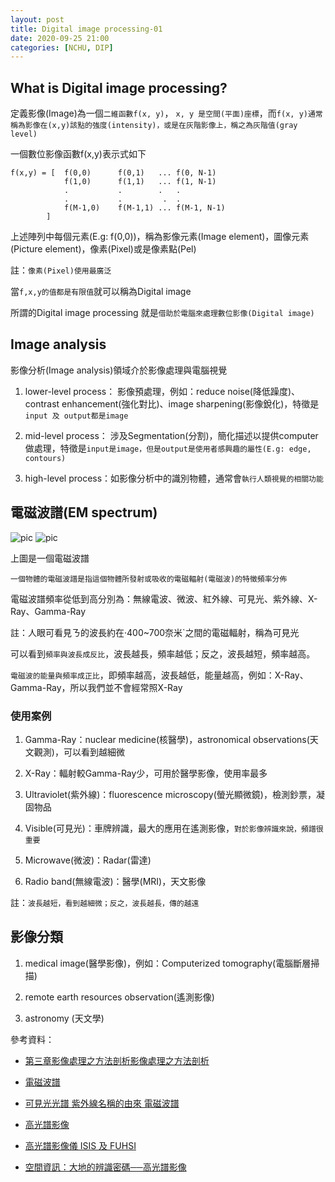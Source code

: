 ```yaml
---
layout: post    
title: Digital image processing-01
date: 2020-09-25 21:00
categories: [NCHU, DIP]
---
```


## What is Digital image processing?

定義影像(Image)為一個`二維函數f(x, y)`， `x, y 是空間(平面)座標`，而`f(x, y)通常稱為影像在(x,y)該點的強度(intensity)，或是在灰階影像上，稱之為灰階值(gray level)`

一個數位影像函數f(x,y)表示式如下

```
f(x,y) = [  f(0,0)      f(0,1)   ... f(0, N-1)
            f(1,0)      f(1,1)   ... f(1, N-1)
            .           .        .   .
            .           .         .  .
            f(M-1,0)    f(M-1,1) ... f(M-1, N-1)
        ]
```

上述陣列中每個元素(E.g: f(0,0))，稱為影像元素(Image element)，圖像元素(Picture element)，像素(Pixel)或是像素點(Pel)


註：`像素(Pixel)使用最廣泛`


當`f,x,y的值都是有限值`就可以稱為Digital image


所謂的Digital image processing 就是`借助於電腦來處理數位影像(Digital image)`


## Image analysis

影像分析(Image analysis)領域介於影像處理與電腦視覺

1. lower-level process： 影像預處理，例如：reduce noise(降低躁度)、contrast enhancement(強化對比)、image sharpening(影像銳化)，特徵是`input 及 output都是image`

2. mid-level process： 涉及Segmentation(分割)，簡化描述以提供computer做處理，特徵是`input是image，但是output是使用者感興趣的屬性(E.g: edge, contours)`

3. high-level process：如影像分析中的識別物體，通常會`執行人類視覺的相關功能`


## 電磁波譜(EM spectrum)

![pic](https://www.justscience.in/wp-content/uploads/2017/05/electromagneticspectrum.jpg)
![pic](http://people.whitman.edu/~dunnivfm/FAASICPMS_Ebook/CH1/Figures/F1_2_Electromagnetic_Spectrum.gif    )

上圖是一個電磁波譜

`一個物體的電磁波譜是指這個物體所發射或吸收的電磁輻射(電磁波)的特徵頻率分佈`

電磁波譜頻率從低到高分別為：無線電波、微波、紅外線、可見光、紫外線、X-Ray、Gamma-Ray    

註：人眼可看見ㄋ的波長約在·400~700奈米`之間的電磁輻射，稱為可見光

可以看到`頻率與波長成反比`，波長越長，頻率越低；反之，波長越短，頻率越高。

`電磁波的能量與頻率成正比`，即頻率越高，波長越低，能量越高，例如：X-Ray、Gamma-Ray，所以我們並不會經常照X-Ray


### 使用案例

1. Gamma-Ray：nuclear medicine(核醫學)，astronomical observations(天文觀測)，可以看到越細微

2. X-Ray：輻射較Gamma-Ray少，可用於醫學影像，使用率最多      

3. Ultraviolet(紫外線)：fluorescence microscopy(螢光顯微鏡)，檢測鈔票，凝固物品

4. Visible(可見光)：車牌辨識，最大的應用在遙測影像，`對於影像辨識來說，頻譜很重要`

5. Microwave(微波)：Radar(雷達)

6. Radio band(無線電波)：醫學(MRI)，天文影像

註：`波長越短，看到越細微；反之，波長越長，傳的越遠`

## 影像分類

1. medical image(醫學影像)，例如：Computerized tomography(電腦斷層掃描)

2. remote earth resources observation(遙測影像)

3. astronomy (天文學)


參考資料：

- [第三章影像處理之方法剖析影像處理之方法剖析](http://rportal.lib.ntnu.edu.tw/bitstream/20.500.12235/97169/3/n069473019203.pdf)

- [電磁波譜](https://zh.wikipedia.org/wiki/%E9%9B%BB%E7%A3%81%E6%B3%A2%E8%AD%9C)

- [可見光光譜 紫外線名稱的由來 電磁波譜](http://blog.udn.com/light03589/7512537)

- [高光譜影像](https://zh.wikipedia.org/wiki/%E9%AB%98%E5%85%89%E8%AD%9C%E5%BD%B1%E5%83%8F)

- [高光譜影像儀 ISIS 及 FUHSI](https://www.tiri.narl.org.tw/Files/Doc/Publication/InstTdy/161/01610120.pdf)

- [空間資訊：大地的辨識密碼──高光譜影像](https://scitechvista.nat.gov.tw/c/s2Sp.htm)